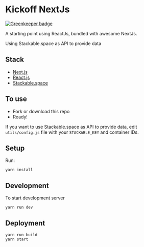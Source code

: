 # Kickoff NextJs

[![Greenkeeper badge](https://badges.greenkeeper.io/perminder-klair/kickoff-nextjs.svg)](https://greenkeeper.io/)

A starting point using ReactJs, bundled with awesome NextJs.

Using Stackable.space as API to provide data

## Stack

- [Next.js](https://zeit.co/blog/next)
- [React.js](https://facebook.github.io/react/)
- [Stackable.space](http://www.stackable.space)

## To use

- Fork or download this repo
- Ready!

If you want to use Stackable.space as API to provide data, edit `utils/config.js` file with your `STACKABLE_KEY` and container IDs.

## Setup

Run:

```
yarn install
```

## Development

To start development server

```
yarn run dev
```

## Deployment

```
yarn run build
yarn start
```
